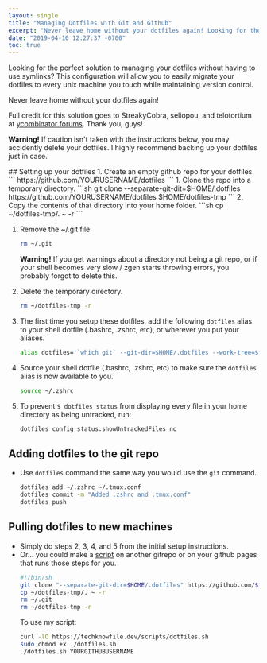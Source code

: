 ```yaml
---
layout: single
title: "Managing Dotfiles with Git and Github"
excerpt: "Never leave home without your dotfiles again! Looking for the perfect solution to managing your dotfiles without using symlinks or other application? This configuration will allow you to easily migrate your dotfiles to every unix machine you touch while maintaining version control."
date: "2019-04-10 12:27:37 -0700"
toc: true
---
```

Looking for the perfect solution to managing your dotfiles without having to use symlinks? This configuration will allow you to easily migrate your dotfiles to every unix machine you touch while maintaining version control. 

Never leave home without your dotfiles again!
<p class='notice--success'>Full credit for this solution goes to StreakyCobra, seliopou, and telotortium at <a href="https://news.ycombinator.com/item?id=11070797">ycombinator forums</a>. Thank you, guys!</p>
<p class='notice--danger'><b>Warning!</b> If caution isn't taken with the instructions below, you may accidently delete your dotfiles. I highly recommend backing up your dotfiles just in case.</p>
## Setting up your dotfiles
1. Create an empty github repo for your dotfiles.
	```
	https://github.com/YOURUSERNAME/dotfiles
	```
1. Clone the repo into a temporary directory.
	```sh
	git clone --separate-git-dit=$HOME/.dotfiles https://github.com/YOURUSERNAME/dotfiles $HOME/dotfiles-tmp
	```
2. Copy the contents of that directory into your home folder.
	```sh
	cp ~/dotfiles-tmp/. ~ -r
	```

1. Remove the ~/.git file
   ```sh
   rm ~/.git
   ```
   <p class="notice--warning"><b>Warning!</b> If you get warnings about a directory not being a git repo, or if your shell becomes very slow / zgen starts throwing errors, you probably forgot to delete this.</p>

3. Delete the temporary directory.
	```sh
	rm ~/dotfiles-tmp -r
	```

4. The first time you setup these dotfiles, add the following `dotfiles` alias to your shell dotfile (.bashrc, .zshrc, etc), or wherever you put your aliases.
	```sh
	alias dotfiles='`which git` --git-dir=$HOME/.dotfiles --work-tree=$HOME'
	```

5. Source your shell dotfile (.bashrc, .zshrc, etc) to make sure the `dotfiles` alias is now available to you.
	```sh
	source ~/.zshrc
	```

7. To prevent `$ dotfiles status` from displaying every file in your home directory as being untracked, run:
	```sh
	dotfiles config status.showUntrackedFiles no
	```

## Adding dotfiles to the git repo
* Use `dotfiles` command the same way you would use the `git` command.
	```sh
	dotfiles add ~/.zshrc ~/.tmux.conf
	dotfiles commit -m "Added .zshrc and .tmux.conf"
	dotfiles push
	```

## Pulling dotfiles to new machines
* Simply do steps 2, 3, 4, and 5 from the initial setup instructions.
* Or... you could make a [script](/scripts/dotfiles.sh) on another gitrepo or on your github pages that runs those steps for you.
	```sh
	#!/bin/sh
	git clone "--separate-git-dir=$HOME/.dotfiles" https://github.com/$1/dotfiles $HOME/dotfiles-tmp
	cp ~/dotfiles-tmp/. ~ -r
	rm ~/.git
	rm ~/dotfiles-tmp -r
	```
	To use my script:
	```sh
	curl -lO https://techknowfile.dev/scripts/dotfiles.sh
	sudo chmod +x ./dotfiles.sh
	./dotfiles.sh YOURGITHUBUSERNAME
	```
